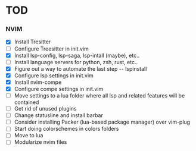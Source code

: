 # TOD

### NVIM
- [X] Install Tresitter
- [ ] Configure Treesitter in init.vim
- [X] Install lsp-config, lsp-saga, lsp-intall (maybe), etc..
- [ ] Install language servers for python, zsh, rust, etc..
- [X] Figure out a way to automate the last step -- lspinstall
- [X] Configure lsp settings in init.vim
- [X] Install nvim-compe
- [X] Configure compe settings in init.vim
- [ ] Move settings to a lua folder where all lsp and related features will be contained
- [ ] Get rid of unused plugins
- [ ] Change statusline and install barbar
- [ ] Consider installing Packer (lua-based package manager) over vim-plug
- [ ] Start doing colorschemes in colors folders
- [ ] Move to lua
- [ ] Modularize nvim files
